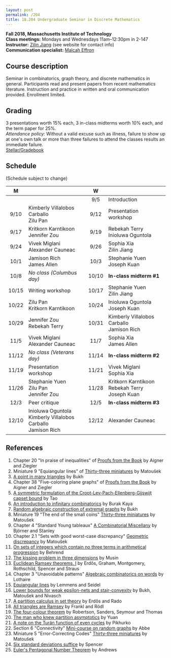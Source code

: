 ```yaml
---
layout: post
permalink: /204
title: 18.204 Undergraduate Seminar in Discrete Mathematics
---
```

**Fall 2018, Massachusetts Institute of Technology**  
**Class meetings:** Mondays and Wednesdays 11am–12:30pm in 2-147  
**Instructor:** [Zilin Jiang](/) (see website for contact info)  
**Communication specialist:** [Malcah Effron](https://cmsw.mit.edu/profile/malcah-effron/)  

## Course description

Seminar in combinatorics, graph theory, and discrete mathematics in general. Participants read and present papers from recent mathematics literature. Instruction and practice in written and oral communication provided. Enrollment limited.

## Grading

3 presentations worth 15% each, 3 in-class midterms worth 10% each, and the term paper for 25%.  
*Attendance policy:* Without a valid excuse such as illness, failure to show up at one's own talk or more than three failures to attend the classes results an immediate failure.  
[Stellar/Gradebook](http://stellar.mit.edu/S/course/18/fa18/18.204.02/)

## Schedule

(Schedule subject to change)

| M     |   | W |   |
|:-------:|---|:---:|---|
|       |   | 9/5 | Introduction |
| 9/10  | Kimberly Villalobos Carballo<br>Zilu Pan | 9/12 | Presentation workshop |
| 9/17  | Kritkorn Karntikoon<br>Jennifer Zou | 9/19 | Rebekah Terry<br>Inioluwa Oguntola |
| 9/24  | Vivek Miglani<br>Alexander Cauneac | 9/26 | Sophia Xia<br>Zilin Jiang |
| 10/1  | Jamison Rich<br>James Allen | 10/3 | Stephanie Yuen<br>Joseph Kuan |
| 10/8  | _No class (Columbus day)_ | 10/10 | **In-class midterm #1** |
| 10/15 | Writing workshop | 10/17 | Stephanie Yuen<br>Zilin Jiang |
| 10/22 | Zilu Pan<br>Kritkorn Karntikoon | 10/24 | Inioluwa Oguntola<br>Joseph Kuan |
| 10/29 | Jennifer Zou<br>Rebekah Terry | 10/31 | Kimberly Villalobos Carballo<br>Jamison Rich |
| 11/5  | Vivek Miglani<br>Alexander Cauneac | 11/7  | Sophia Xia<br>James Allen |
| 11/12 | _No class (Veterans day)_ | 11/14 | **In-class midterm #2** |
| 11/19 | Presentation workshop | 11/21 | Vivek Miglani<br>Sophia Xia |
| 11/26 | Stephanie Yuen<br>Zilu Pan<br>Jennifer Zou | 11/28 | Kritkorn Karntikoon<br>Rebekah Terry<br>Joseph Kuan |
| 12/3  | Peer critique | 12/5  | **In-class midterm #3** |
| 12/10 | Inioluwa Oguntola<br>Kimberly Villalobos Carballo<br>Jamison Rich | 12/12 | Alexander Cauneac |

## References

1. Chapter 20 "In praise of inequalities" of [Proofs from the Book](http://www.ams.org/mathscinet-getitem?mr=3288091) by Aigner and Ziegler
2. Miniature 9 "Equiangular lines" of [Thirty-three miniatures](http://www.ams.org/mathscinet-getitem?mr=2656313) by Matoušek
3. [A point in many triangles](http://www.ams.org/mathscinet-getitem?mr=2240753) by Bukh
4. Chapter 38 "Five-coloring plane graphs" of [Proofs from the Book](http://www.ams.org/mathscinet-getitem?mr=3288091) by Aigner and Ziegler
5. [A symmetric formulation of the Croot-Lev-Pach-Ellenberg-Gijswijt capset bound](https://terrytao.wordpress.com/2016/05/18/a-symmetric-formulation-of-the-croot-lev-pach-ellenberg-gijswijt-capset-bound/) by Tao
6. [An introduction to infinitary combinatorics](http://users.metu.edu.tr/burakk/lecturenotes/village2017lecturenotes.pdf) by Burak Kaya
7. [Random algebraic construction of extremal graphs](https://arxiv.org/abs/1409.3856) by Bukh
8. Miniature 19 "The end of the small coins" [Thirty-three miniatures](http://www.ams.org/mathscinet-getitem?mr=2656313) by Matoušek
9. Chapter 4 "Standard Young tableaux" [A Combinatorial Miscellany](http://www.ams.org/mathscinet-getitem?mr=2768279) by Björner and Stanley
10. Chapter 2.1 "Sets with good worst-case discrepancy" [Geometric discrepancy](http://www.ams.org/mathscinet-getitem?mr=2683232) by Matoušek
11. [On sets of integers which contain no three terms in arithmetical progression](http://www.ams.org/mathscinet-getitem?mr=0018694) by Behrend
12. [The kissing problem in three dimensions](https://arxiv.org/abs/math/0410324) by Musin
13. [Euclidean Ramsey theorems. I](http://www.ams.org/mathscinet-getitem?mr=0316277) by Erdős, Graham, Montgomery, Rothschild, Spencer and Straus
14. Chapter 3 "Unavoidable patterns" [Algebraic combinatorics on words](http://www.ams.org/mathscinet-getitem?mr=1905123) by Lothaire
15. [Equiangular lines](http://www.ams.org/mathscinet-getitem?mr=0307969) by Lemmens and Seidel
16. [Lower bounds for weak epsilon-nets and stair-convexity](http://www.ams.org/mathscinet-getitem?mr=2783971) by Bukh, Matoušek and Nivasch
17. [A partition calculus in set theory](http://www.ams.org/mathscinet-getitem?mr=0081864) by Erdős and Rado
18. [All triangles are Ramsey](http://www.ams.org/mathscinet-getitem?mr=0854099) by Frankl and Rödl
19. [The four-colour theorem](http://www.ams.org/mathscinet-getitem?mr=1441258) by Robertson, Sanders, Seymour and Thomas
20. [The man who knew partition asymptotics](https://qchu.wordpress.com/2016/05/20/the-man-who-knew-partition-asymptotics/) by Yuan
21. [A note on the Turán function of even cycles](http://www.ams.org/mathscinet-getitem?mr=2944709) by Pikhurko
22. Section 6 "Connectivity" [Mini-course on random graphs](http://www-stat.wharton.upenn.edu/~tcai/Documents/EmmanuelAbbe-Lecture.pdf) by Abbe
23. Miniature 5 "Error-Correcting Codes" [Thirty-three miniatures](http://www.ams.org/mathscinet-getitem?mr=2656313) by Matoušek
24. [Six standard deviations suffice](http://www.ams.org/mathscinet-getitem?mr=0784009) by Spencer
25. [Euler's Pentagonal Number Theorem](http://www.ams.org/mathscinet-getitem?mr=0720648) by Andrews

